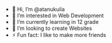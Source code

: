 - 👋 Hi, I’m @atanukuila
- 👀 I’m interested in Web Development
- 🌱 I’m currently learning in 12 grade
- 💞️ I’m looking to create Websites
- ⚡ Fun fact: I like to make more friends

<!---
atanukuila/atanukuila is a ✨ special ✨ repository because its `README.md` (this file) appears on your GitHub profile.
You can click the Preview link to take a look at your changes.
--->
